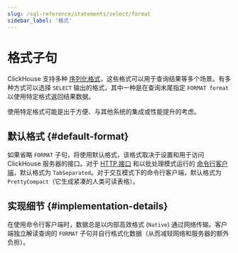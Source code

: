 ```yaml
---
slug: /sql-reference/statements/select/format
sidebar_label: '格式'
---
```



# 格式子句

ClickHouse 支持多种 [序列化格式](../../../interfaces/formats.md)，这些格式可以用于查询结果等多个场景。有多种方式可以选择 `SELECT` 输出的格式，其中一种是在查询末尾指定 `FORMAT format` 以使用特定格式返回结果数据。

使用特定格式可能是出于方便、与其他系统的集成或性能提升的考虑。

## 默认格式 {#default-format}

如果省略 `FORMAT` 子句，将使用默认格式，该格式取决于设置和用于访问 ClickHouse 服务器的接口。对于 [HTTP 接口](../../../interfaces/http.md) 和以批处理模式运行的 [命令行客户端](../../../interfaces/cli.md)，默认格式为 `TabSeparated`。对于交互模式下的命令行客户端，默认格式为 `PrettyCompact`（它生成紧凑的人类可读表格）。

## 实现细节 {#implementation-details}

在使用命令行客户端时，数据总是以内部高效格式 (`Native`) 通过网络传输。客户端独立解读查询的 `FORMAT` 子句并自行格式化数据（从而减轻网络和服务器的额外负担）。
